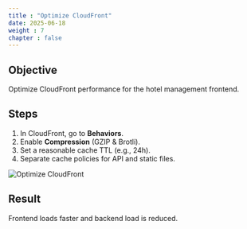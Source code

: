 ```yaml
---
title : "Optimize CloudFront"
date: 2025-06-18
weight : 7
chapter : false
---
```


## Objective

Optimize CloudFront performance for the hotel management frontend.

## Steps

1. In CloudFront, go to **Behaviors**.
2. Enable **Compression** (GZIP & Brotli).
3. Set a reasonable cache TTL (e.g., 24h).
4. Separate cache policies for API and static files.

![Optimize CloudFront](images/advanced_cloudfront.png)

## Result

Frontend loads faster and backend load is reduced.
